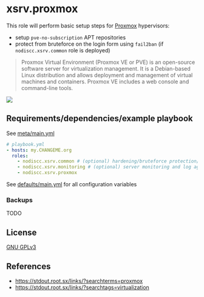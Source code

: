 # xsrv.proxmox

This role will perform basic setup steps for [Proxmox](hhttps://en.wikipedia.org/wiki/Proxmox_Virtual_Environment) hypervisors:
- setup `pve-no-subscription` APT repositories
- protect from bruteforce on the login form using `fail2ban` (if `nodiscc.xsrv.common` role is deployed)

> Proxmox Virtual Environment (Proxmox VE or PVE) is an open-source software server for virtualization management. It is a Debian-based Linux distribution and allows deployment and management of virtual machines and containers. Proxmox VE includes a web console and command-line tools.

[![](https://i.imgur.com/7DYZfcC.png)](https://i.imgur.com/7DYZfcC.png)


## Requirements/dependencies/example playbook

See [meta/main.yml](meta/main.yml)

```yaml
# playbook.yml
- hosts: my.CHANGEME.org
  roles:
    - nodiscc.xsrv.common # (optional) hardening/bruteforce protection/automatic security upgrades
    - nodiscc.xsrv.monitoring # (optional) server monitoring and log aggregation
    - nodiscc.xsrv.proxmox
```

See [defaults/main.yml](defaults/main.yml) for all configuration variables


### Backups

TODO

## License

[GNU GPLv3](../../LICENSE)


## References

- https://stdout.root.sx/links/?searchterms=proxmox
- https://stdout.root.sx/links/?searchtags=virtualization

